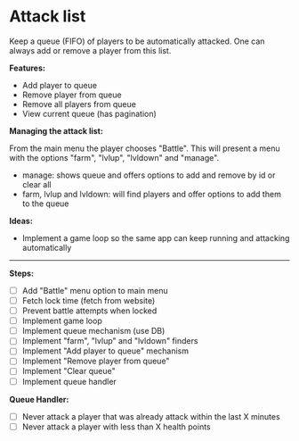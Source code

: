 # Attack list

Keep a queue (FIFO) of players to be automatically attacked. One can
always add or remove a player from this list.

**Features:**
- Add player to queue
- Remove player from queue
- Remove all players from queue
- View current queue (has pagination)

**Managing the attack list:**

From the main menu the player chooses "Battle". This will present a menu
with the options "farm", "lvlup", "lvldown" and "manage".

- manage: shows queue and offers options to add and remove by id or clear all
- farm, lvlup and lvldown: will find players and offer options to add them to the queue

**Ideas:**
- Implement a game loop so the same app can keep running and attacking automatically

---

**Steps:**

- [ ] Add "Battle" menu option to main menu
- [ ] Fetch lock time (fetch from website)
- [ ] Prevent battle attempts when locked
- [ ] Implement game loop
- [ ] Implement queue mechanism (use DB)
- [ ] Implement "farm", "lvlup" and "lvldown" finders
- [ ] Implement "Add player to queue" mechanism
- [ ] Implement "Remove player from queue"
- [ ] Implement "Clear queue"
- [ ] Implement queue handler

**Queue Handler:**

- [ ] Never attack a player that was already attack within the last X minutes
- [ ] Never attack a player with less than X health points

